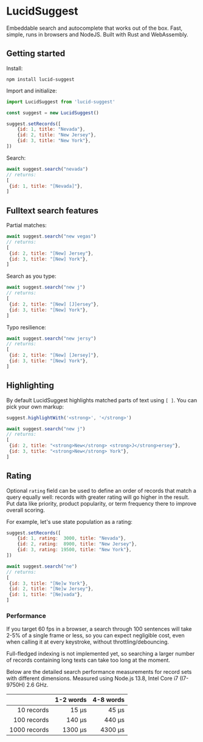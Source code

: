 # LucidSuggest

Embeddable search and autocomplete that works out of the box. Fast, simple, runs in browsers and NodeJS. Built with Rust and WebAssembly.

## Getting started

Install:
```shell
npm install lucid-suggest
```

Import and initialize:
```javascript
import LucidSuggest from 'lucid-suggest'

const suggest = new LucidSuggest()

suggest.setRecords([
    {id: 1, title: "Nevada"},
    {id: 2, title: "New Jersey"},
    {id: 3, title: "New York"},
])
```

Search:
```javascript
await suggest.search("nevada")
// returns:
[
 {id: 1, title: "[Nevada]"},
]
```

## Fulltext search features

Partial matches:
```javascript
await suggest.search("new vegas")
// returns:
[
 {id: 2, title: "[New] Jersey"},
 {id: 3, title: "[New] York"},
]
```

Search as you type:
```javascript
await suggest.search("new j")
// returns:
[
 {id: 2, title: "[New] [J]ersey"},
 {id: 3, title: "[New] York"},
]
```

Typo resilience:
```javascript
await suggest.search("new jersy")
// returns:
[
 {id: 2, title: "[New] [Jersey]"},
 {id: 3, title: "[New] York"},
]
```

## Highlighting

By default LucidSuggest highlights matched parts of text using `[ ]`. You can pick your own markup:
```javascript
suggest.highlightWith('<strong>', '</strong>')
```

```javascript
await suggest.search("new j")
// returns:
[
 {id: 2, title: "<strong>New</strong> <strong>J</strong>ersey"},
 {id: 3, title: "<strong>New</strong> York"},
]
```

## Rating

Optional `rating` field can be used to define an order of records that match a query equally well: records with greater rating will go higher in the result. Put data like priority, product popularity, or term frequency there to improve overall scoring.

For example, let's use state population as a rating:
```javascript
suggest.setRecords([
    {id: 1, rating:  3000, title: "Nevada"},
    {id: 2, rating:  8900, title: "New Jersey"},
    {id: 3, rating: 19500, title: "New York"},
])
```

```javascript
await suggest.search("ne")
// returns:
[
 {id: 3, title: "[Ne]w York"},
 {id: 2, title: "[Ne]w Jersey"},
 {id: 1, title: "[Ne]vada"},
]
```

### Performance

If you target 60 fps in a browser, a search through 100 sentences will take 2-5% of a single frame or less, so you can expect negligible cost, even when calling it at every keystroke, without throttling/debouncing.

Full-fledged indexing is not implemented yet, so searching a larger number of records containing long texts can take too long at the moment.

Below are the detailed search performance measurements for record sets with different dimensions. Measured using Node.js 13.8, Intel Core i7 (I7-9750H) 2.6 GHz.

|              | 1-2 words | 4-8 words |
| -----------: | --------: | --------: |
|   10 records |     15 μs |     45 μs |
|  100 records |    140 μs |    440 μs |
| 1000 records |   1300 μs |   4300 μs |
